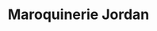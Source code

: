 ---
title: "Maroquinerie Jordan"
url: /thonon-les-bains/maroquinerie-jordan/
shop: Taschen & Koffer
---